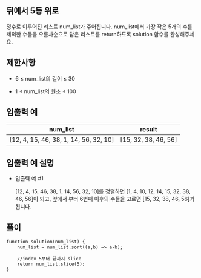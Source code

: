 ## 뒤에서 5등 위로

정수로 이루어진 리스트 num_list가 주어집니다. num_list에서 가장 작은 5개의 수를 제외한 수들을 오름차순으로 담은 리스트를 return하도록 solution 함수를 완성해주세요.

## 제한사항

- 6 ≤ num_list의 길이 ≤ 30

- 1 ≤ num_list의 원소 ≤ 100

## 입출력 예

| num_list                               | result               |
| -------------------------------------- | -------------------- |
| [12, 4, 15, 46, 38, 1, 14, 56, 32, 10] | [15, 32, 38, 46, 56] |

## 입출력 예 설명

- 입출력 예 #1

  [12, 4, 15, 46, 38, 1, 14, 56, 32, 10]를 정렬하면 [1, 4, 10, 12, 14, 15, 32, 38, 46, 56]이 되고, 앞에서 부터 6번째 이후의 수들을 고르면 [15, 32, 38, 46, 56]가 됩니다.

## 풀이

```
function solution(num_list) {
    num_list = num_list.sort((a,b) => a-b);

    //index 5부터 끝까지 slice
    return num_list.slice(5);
}
```
